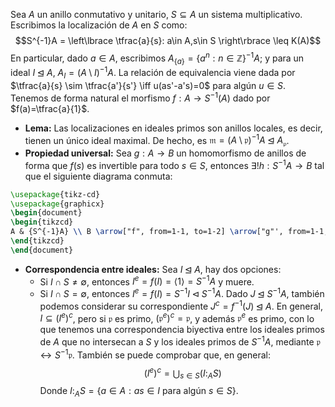 Sea $A$ un anillo conmutativo y unitario, $S\subseteq A$ un sistema multiplicativo. Escribimos la localización de $A$ en $S$ como:
$$S^{-1}A = \left\lbrace \tfrac{a}{s}: a\in A,s\in S \right\rbrace \leq K(A)$$
En particular, dado $a\in A$, escribimos $A_{\{a\}}=\{a^{n}:n \in \mathbb{Z}\}^{-1}A$; y para un ideal $I\unlhd A$, $A_{I} = (A \setminus I)^{-1}A$. La relación de equivalencia viene dada por $\tfrac{a}{s} \sim \tfrac{a'}{s'} \iff u(as'-a's)=0$ para algún $u\in S$.
Tenemos de forma natural el morfismo $f:A \longrightarrow S^{-1}(A)$ dado por $f(a)=\tfrac{a}{1}$.

- **Lema:** Las localizaciones en ideales primos son anillos locales, es decir, tienen un único ideal maximal. De hecho, es $\mathfrak m=(A \setminus \mathfrak{p})^{-1}A \unlhd A_{\mathfrak{p}}$.
- **Propiedad universal:** Sea $g:A\longrightarrow B$ un homomorfismo de anillos de forma que $f(s)$ es invertible para todo $s\in S$, entonces $\exists!h:S^{-1}A \longrightarrow B$ tal que el siguiente diagrama conmuta:
```tikz
\usepackage{tikz-cd} 
\usepackage{graphicx}
\begin{document}
\begin{tikzcd}
A & {S^{-1}A} \\ B \arrow["f", from=1-1, to=1-2] \arrow["g"', from=1-1, to=2-1] \arrow["h", from=1-2, to=2-1]
\end{tikzcd}
\end{document} 
```
- **Correspondencia entre ideales:** Sea $I \unlhd A$, hay dos opciones:
	- Si $I \cap S \neq \emptyset$, entonces $I^{e}=f(I)= \langle 1 \rangle= S^{-1}A$ y muere.
	- Si $I \cap S = \emptyset$, entonces $I^{e}=f(I) = S^{-1}I \lhd S^{-1}A$.
	Dado $J\unlhd S^{-1}A$, también podemos considerar su correspondiente $J^{c}=f^{-1}(J)\unlhd A$. En general, $I \subseteq (I^{e})^{c}$, pero si $\mathfrak{p}$ es primo, $(\mathfrak{p}^{e})^{c}= \mathfrak{p}$, y además $\mathfrak{p}^{e}$ es primo, con lo que tenemos una correspondencia biyectiva entre los ideales primos de $A$ que no intersecan a $S$ y los ideales primos de $S^{-1}A$, mediante $\mathfrak{p}\leftrightarrow S^{-1}\mathfrak{p}$.
	También se puede comprobar que, en general:
	$$
	(I^{e})^{c}= \bigcup_{s \in S}(I:_{A}S)
	$$
	Donde $I:_{A} S=\{ a \in A : as \in I \text{ para algún } s \in S\}$.
